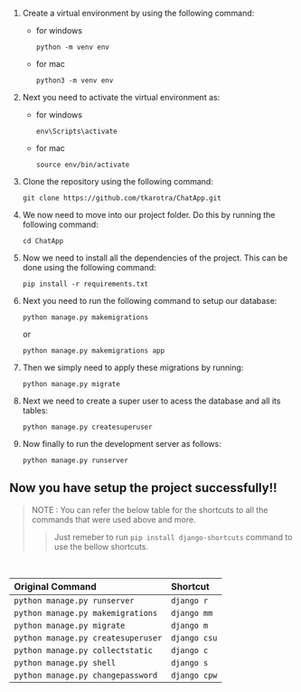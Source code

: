 1. Create a virtual environment by using the following command:
    * for windows
        ```
        python -m venv env
        ```
    * for mac
        ```
        python3 -m venv env
        ```
    
2. Next you need to activate the virtual environment as:
    * for windows
        ```
        env\Scripts\activate
        ```
    * for mac
        ```
        source env/bin/activate
        ```

3. Clone the repository using the following command:
    ```
    git clone https://github.com/tkarotra/ChatApp.git
    ```

4. We  now need to move into our project folder. Do this by running the following command:
    ```
    cd ChatApp
    ```

5. Now we need to install all the dependencies of the project. This can be done using the following command:
    ```
    pip install -r requirements.txt
    ```

6. Next you need to run the following command to setup our database:
    ```
    python manage.py makemigrations
    ```
    or
    ```
    python manage.py makemigrations app
    ```

7. Then we simply need to apply these migrations by running:
    ```
    python manage.py migrate
    ```

8. Next we need to create a super user to acess the database and all its tables:
    ```
    python manage.py createsuperuser
    ```

9. Now finally to run the development server as follows:
    ```
    python manage.py runserver
    ```

## Now you have setup the project successfully!!


> NOTE : You can refer the below table for the shortcuts to all the commands that were used above and more.
>
>> Just remeber to run `pip install django-shortcuts` command to use the bellow shortcuts.

<br />

|Original Command|Shortcut|
|:---|:---|
|`python manage.py runserver`|`django r`|
|`python manage.py makemigrations`|`django mm`|
|`python manage.py migrate`|`django m`|
|`python manage.py createsuperuser`|`django csu`|
|`python manage.py collectstatic`|`django c`|
|`python manage.py shell`|`django s`|
|`python manage.py changepassword`|`django cpw`|
